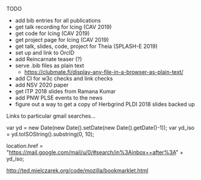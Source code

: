 TODO
  - add bib entries for all publications
  - get talk recording for Icing (CAV 2019)
  - get code for Icing (CAV 2019)
  - get project page for Icing (CAV 2019)
  - get talk, slides, code, project for Theia (SPLASH-E 2019)
  - set up and link to OrcID
  - add Reincarnate teaser (?)
  - serve .bib files as plain text
    * https://clubmate.fi/display-any-file-in-a-browser-as-plain-text/
  - add CI for w3c checks and link checks
  - add NSV 2020 paper
  - get ITP 2018 slides from Ramana Kumar
  - add PNW PLSE events to the news
  - figure out a way to get a copy of Herbgrind PLDI 2018 slides backed up





Links to particular gmail searches...

var yd = new Date(new Date().setDate(new Date().getDate()-1));
var yd_iso = yd.toISOString().substring(0, 10);

location.href =  "https://mail.google.com/mail/u/0/#search/in%3Ainbox++after%3A" + yd_iso;


http://ted.mielczarek.org/code/mozilla/bookmarklet.html
